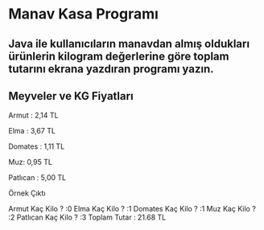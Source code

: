 # Manav Kasa Programı


## Java ile kullanıcıların manavdan almış oldukları ürünlerin kilogram değerlerine göre toplam tutarını ekrana yazdıran programı yazın.



## Meyveler ve KG Fiyatları



Armut : 2,14 TL


Elma : 3,67 TL


Domates : 1,11 TL


Muz: 0,95 TL


Patlıcan : 5,00 TL


Örnek Çıktı



Armut Kaç Kilo ? :0
Elma Kaç Kilo ? :1
Domates Kaç Kilo ? :1
Muz Kaç Kilo ? :2
Patlıcan Kaç Kilo ? :3
Toplam Tutar : 21.68 TL
